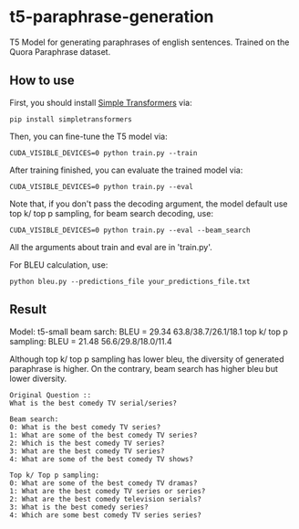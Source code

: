 # t5-paraphrase-generation
​T5 Model for generating paraphrases of english sentences. Trained on the Quora Paraphrase dataset.

## How to use
First, you should install [Simple Transformers](https://github.com/ThilinaRajapakse/simpletransformers) via:
```
pip install simpletransformers
```

Then, you can fine-tune the T5 model via:
```
CUDA_VISIBLE_DEVICES=0 python train.py --train
```

After training finished, you can evaluate the trained model via:
```
CUDA_VISIBLE_DEVICES=0 python train.py --eval
```
Note that, if you don't pass the decoding argument, the model default use top k/ top p sampling, for beam search decoding, use:
```
CUDA_VISIBLE_DEVICES=0 python train.py --eval --beam_search
```

All the arguments about train and eval are in 'train.py'.


For BLEU calculation, use:
```
python bleu.py --predictions_file your_predictions_file.txt
```

## Result
Model: t5-small
beam sarch: BLEU = 29.34 63.8/38.7/26.1/18.1
top k/ top p sampling: BLEU = 21.48 56.6/29.8/18.0/11.4

Although top k/ top p sampling has lower bleu, the diversity of generated paraphrase is higher. On the contrary, beam search has higher bleu but lower diversity.

```
Original Question ::
What is the best comedy TV serial/series?

Beam search: 
0: What is the best comedy TV series?
1: What are some of the best comedy TV series?
2: Which is the best comedy TV series?
3: What are the best comedy TV series?
4: What are some of the best comedy TV shows?

Top k/ Top p sampling:
0: What are some of the best comedy TV dramas?
1: What are the best comedy TV series or series?
2: What are the best comedy television serials?
3: What is the best comedy series?
4: Which are some best comedy TV series series?
```
